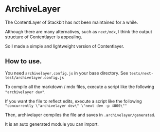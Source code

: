 # ArchiveLayer

The ContentLayer of Stackbit has not been maintained for a while. 

Although there are many alternatives, such as ```next/mdx```, I think the output structure of Contentlayer is appealing. 

So I made a simple and lightweight version of Contentlayer.

## How to use.

You need ```archivelayer.config.js``` in your base directory. See ```tests/next-test/archivelayer.config.js```

To compile all the markdown / mdx files, execute a script like the following ```"archivelayer dev"```.

If you want the file to reflect edits, execute a script like the following ```"concurrently \"archivelayer dev\" \"next dev -p 4000\""```

Then, archivelayer compiles the file and saves in ```.archivelayer/generated```. 

It is an auto generated module you can import.